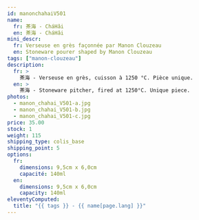```yaml
---
id: manonchahaiV501
name:
  fr: 茶海 - CháHǎi
  en: 茶海 - CháHǎi
mini_descr:
  fr: Verseuse en grès façonnée par Manon Clouzeau 
  en: Stoneware pourer shaped by Manon Clouzeau
tags: ["manon-clouzeau"]
description:
  fr: >
    茶海 - Verseuse en grès, cuisson à 1250 °C. Pièce unique.
  en: >
    茶海 - Stoneware pitcher, fired at 1250°C. Unique piece.
photos:
  - manon_chahai_V501-a.jpg
  - manon_chahai_V501-b.jpg
  - manon_chahai_V501-c.jpg
price: 35.00
stock: 1
weight: 115
shipping_type: colis_base
shipping_point: 5
options:
  fr:
    dimensions: 9,5cm x 6,0cm
    capacité: 140ml
  en:
    dimensions: 9,5cm x 6,0cm
    capacity: 140ml
eleventyComputed:
  title: "{{ tags }} - {{ name[page.lang] }}"
---
```

